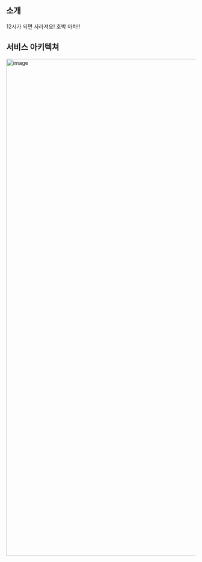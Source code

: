 ## 소개
12시가 되면 사라져요! 호박 마차!!
## 서비스 아키텍쳐
<img width="1323" alt="image" src="https://github.com/PumpkinCoach/.github/assets/58386334/53c80ca2-7879-4e53-8472-b21797d91fa7">
